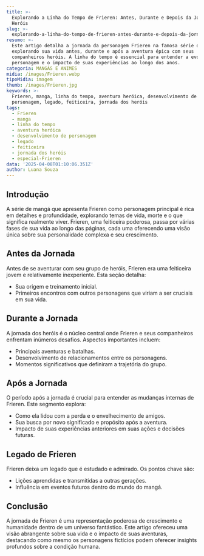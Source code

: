 ```yaml
---
title: >-
  Explorando a Linha do Tempo de Frieren: Antes, Durante e Depois da Jornada dos
  Heróis
slug: >-
  explorando-a-linha-do-tempo-de-frieren-antes-durante-e-depois-da-jornada-dos-herois
resumo: >-
  Este artigo detalha a jornada da personagem Frieren na famosa série de mangá,
  explorando sua vida antes, durante e após a aventura épica com seus
  companheiros heróis. A linha do tempo é essencial para entender a evolução do
  personagem e o impacto de suas experiências ao longo dos anos.
categoria: MANGÁS E ANIMES
midia: /images/Frieren.webp
tipoMidia: imagem
thumb: /images/Frieren.jpg
keywords: >-
  Frieren, manga, linha do tempo, aventura heróica, desenvolvimento de
  personagem, legado, feiticeira, jornada dos heróis
tags:
  - Frieren
  - manga
  - linha do tempo
  - aventura heróica
  - desenvolvimento de personagem
  - legado
  - feiticeira
  - jornada dos heróis
  - especial-Frieren
data: '2025-04-08T01:10:06.351Z'
author: Luana Souza
---
```


## Introdução
A série de mangá que apresenta Frieren como personagem principal é rica em detalhes e profundidade, explorando temas de vida, morte e o que significa realmente viver. Frieren, uma feiticeira poderosa, passa por várias fases de sua vida ao longo das páginas, cada uma oferecendo uma visão única sobre sua personalidade complexa e seu crescimento.

## Antes da Jornada
Antes de se aventurar com seu grupo de heróis, Frieren era uma feiticeira jovem e relativamente inexperiente. Esta seção detalha:
- Sua origem e treinamento inicial.
- Primeiros encontros com outros personagens que viriam a ser cruciais em sua vida.

## Durante a Jornada
A jornada dos heróis é o núcleo central onde Frieren e seus companheiros enfrentam inúmeros desafios. Aspectos importantes incluem:
- Principais aventuras e batalhas.
- Desenvolvimento de relacionamentos entre os personagens.
- Momentos significativos que definiram a trajetória do grupo.

## Após a Jornada
O período após a jornada é crucial para entender as mudanças internas de Frieren. Este segmento explora:
- Como ela lidou com a perda e o envelhecimento de amigos.
- Sua busca por novo significado e propósito após a aventura.
- Impacto de suas experiências anteriores em suas ações e decisões futuras.

## Legado de Frieren
Frieren deixa um legado que é estudado e admirado. Os pontos chave são:
- Lições aprendidas e transmitidas a outras gerações.
- Influência em eventos futuros dentro do mundo do mangá.

## Conclusão
A jornada de Frieren é uma representação poderosa de crescimento e humanidade dentro de um universo fantástico. Este artigo ofereceu uma visão abrangente sobre sua vida e o impacto de suas aventuras, destacando como mesmo os personagens fictícios podem oferecer insights profundos sobre a condição humana.
